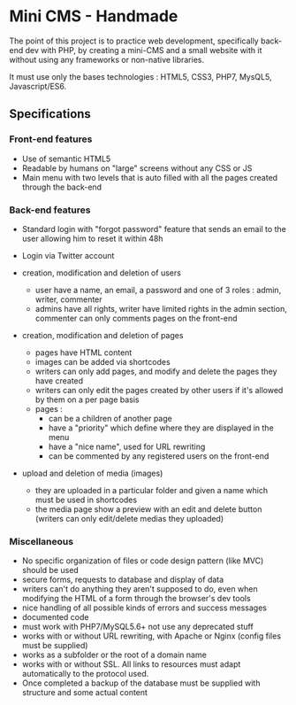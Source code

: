 # Mini CMS - Handmade

The point of this project is to practice web development, specifically back-end dev with PHP, by creating a mini-CMS and a small website with it without using any frameworks or non-native libraries.

It must use only the bases technologies : HTML5, CSS3, PHP7, MysQL5, Javascript/ES6.


## Specifications

### Front-end features

- Use of semantic HTML5
- Readable by humans on "large" screens without any CSS or JS
- Main menu with two levels that is auto filled with all the pages created through the back-end


### Back-end features

- Standard login with "forgot password" feature that sends an email to the user allowing him to reset it within 48h
- Login via Twitter account

- creation, modification and deletion of users
  - user have a name, an email, a password and one of 3 roles : admin, writer, commenter
  - admins have all rights, writer have limited rights in the admin section, commenter can only comments pages on the front-end

- creation, modification and deletion of pages
  - pages have HTML content
  - images can be added via shortcodes
  - writers can only add pages, and modify and delete the pages they have created
  - writers can only edit the pages created by other users if it's allowed by them on a per page basis
  - pages :
    - can be a children of another page
    - have a "priority" which define where they are displayed in the menu
    - have a "nice name", used for URL rewriting
    - can be commented by any registered users on the front-end

- upload and deletion of media (images)
  - they are uploaded in a particular folder and given a name which must be used in shortcodes
  - the media page show a preview with an edit and delete button (writers can only edit/delete medias they uploaded)


### Miscellaneous

- No specific organization of files or code design pattern (like MVC) should be used
- secure forms, requests to database and display of data
- writers can't do anything they aren't supposed to do, even when modifying the HTML of a form through the browser's dev tools
- nice handling of all possible kinds of errors and success messages
- documented code
- must work with PHP7/MySQL5.6+ not use any deprecated stuff
- works with or without URL rewriting, with Apache or Nginx (config files must be supplied)
- works as a subfolder or the root of a domain name
- works with or without SSL. All links to resources must adapt automatically to the protocol used.
- Once completed a backup of the database must be supplied with structure and some actual content